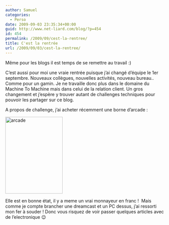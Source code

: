 ```yaml
---
author: Samuel
categories:
  - Perso
date: 2009-09-03 23:35:34+00:00
guid: http://www.net-liard.com/blog/?p=454
id: 454
permalink: /2009/09/cest-la-rentree/
title: C'est la rentrée
url: /2009/09/03/cest-la-rentree/
---
```


Même pour les blogs il est temps de se remettre au travail :)

C&#8217;est aussi pour moi une vraie rentrée puisque j&#8217;ai changé d&#8217;équipe le 1er septembre. Nouveaux collègues, nouvelles activités, nouveau bureau.. Comme pour un gamin. Je ne travaille donc plus dans le domaine du Machine To Machine mais dans celui de la relation client. Un gros changement et j&#8217;espère y trouver autant de challenges techniques pour pouvoir les partager sur ce blog.

A propos de challenge, j&#8217;ai acheter récemment une borne d&#8217;arcade :

<div class="mceTemp">
  <dl class="wp-caption alignnone" style="width: 190px;">
    <dt class="wp-caption-dt">
      <img title="arcade" src="http://farm3.static.flickr.com/2618/3838701053_2164abf39e_m.jpg" alt="arcade" width="180" height="240" />
    </dt>
  </dl>
</div>

Elle est en bonne état, il y a meme un vrai monnayeur en franc !  Mais comme je compte brancher une dreamcast et un PC dessus, j&#8217;ai ressorti mon fer à souder ! Donc vous risquez de voir passer quelques articles avec de l&#8217;electronique 😉